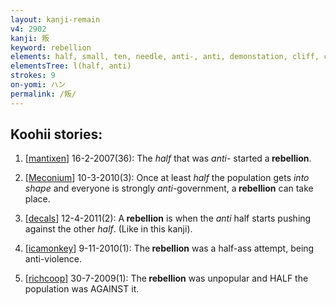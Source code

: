 ```yaml
---
layout: kanji-remain
v4: 2902
kanji: 叛
keyword: rebellion
elements: half, small, ten, needle, anti-, anti, demonstation, cliff, crotch
elementsTree: l(half, anti)
strokes: 9
on-yomi: ハン
permalink: /叛/
---
```


## Koohii stories: 

1) [<a href="http://kanji.koohii.com/profile/mantixen">mantixen</a>] 16-2-2007(36): The <em>half</em> that was <em>anti-</em> started a<strong> rebellion</strong>.

2) [<a href="http://kanji.koohii.com/profile/Meconium">Meconium</a>] 10-3-2010(3): Once at least <em>half</em> the population gets <em>into shape</em> and everyone is strongly <em>anti-</em>government, a<strong> rebellion</strong> can take place.

3) [<a href="http://kanji.koohii.com/profile/decals">decals</a>] 12-4-2011(2): A<strong> rebellion</strong> is when the <em>anti</em> half starts pushing against the other <em>half</em>. (Like in this kanji).

4) [<a href="http://kanji.koohii.com/profile/icamonkey">icamonkey</a>] 9-11-2010(1): The<strong> rebellion</strong> was a half-ass attempt, being anti-violence.

5) [<a href="http://kanji.koohii.com/profile/richcoop">richcoop</a>] 30-7-2009(1): The<strong> rebellion</strong> was unpopular and HALF the population was AGAINST it.


